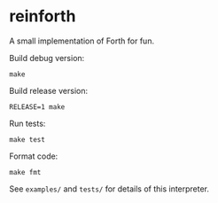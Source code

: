 # reinforth

A small implementation of Forth for fun.

Build debug version:

```
make
```

Build release version:

```
RELEASE=1 make
```

Run tests:

```
make test
```

Format code:

```
make fmt
```

See `examples/` and `tests/` for details of this interpreter.
